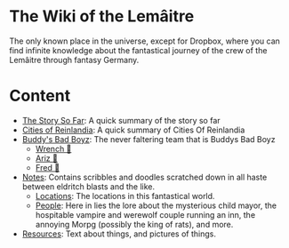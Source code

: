 <!-- TITLE: The Wiki of the Lemâitre -->
<!-- SUBTITLE: Tidbits, nibbles, and ounces of very important information about the people of the Lemâitre -->

# The Wiki of the Lemâitre
The only known place in the universe, except for Dropbox, where you can find infinite knowledge about the fantastical journey of the crew of the Lemâitre through fantasy Germany.
# Content
* [The Story So Far](/the-story-so-far): A quick summary of the story so far
* [Cities of Reinlandia](/cities-of-reinlandia): A quick summary of Cities Of Reinlandia
* [Buddy's Bad Boyz](/buddys-bad-boyz): The never faltering team that is Buddys Bad Boyz
	* [Wrench 🔧](/buddys-bad-boyz/wrench)
	* [Ariz 🐯](/buddys-bad-boyz/aristotle-doe-katz)
	* [Fred 👒](/buddys-bad-boyz/fredgar-dorah)
* [Notes](/notes): Contains scribbles and doodles scratched down in all haste between eldritch blasts and the like.
	* [Locations](/notes/locations): The locations in this fantastical world.
	* [People](/notes/people): Here in lies the lore about the mysterious child mayor, the hospitable vampire and werewolf couple running an inn, the annoying Morpg (possibly the king of rats), and more.
* [Resources](/resources): Text about things, and pictures of things.